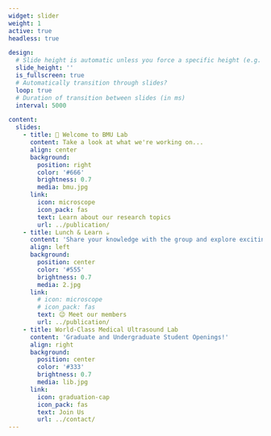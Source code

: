 ```yaml
---
widget: slider
weight: 1
active: true
headless: true

design:
  # Slide height is automatic unless you force a specific height (e.g. '400px')
  slide_height: ''
  is_fullscreen: true
  # Automatically transition through slides?
  loop: true
  # Duration of transition between slides (in ms)
  interval: 5000

content:
  slides:
    - title: 👋 Welcome to BMU Lab
      content: Take a look at what we're working on...
      align: center
      background:
        position: right
        color: '#666'
        brightness: 0.7
        media: bmu.jpg
      link:
        icon: microscope
        icon_pack: fas
        text: Learn about our research topics
        url: ../publication/
    - title: Lunch & Learn ☕️
      content: 'Share your knowledge with the group and explore exciting new topics together!'
      align: left
      background:
        position: center
        color: '#555'
        brightness: 0.7
        media: 2.jpg
      link:
        # icon: microscope
        # icon_pack: fas
        text: 😉 Meet our members
        url: ../publication/
    - title: World-Class Medical Ultrasound Lab
      content: 'Graduate and Undergraduate Student Openings!'
      align: right
      background:
        position: center
        color: '#333'
        brightness: 0.7
        media: lib.jpg
      link:
        icon: graduation-cap
        icon_pack: fas
        text: Join Us
        url: ../contact/
---
```


